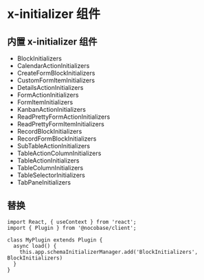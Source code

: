 # x-initializer 组件

## 内置 x-initializer 组件

- BlockInitializers
- CalendarActionInitializers
- CreateFormBlockInitializers
- CustomFormItemInitializers
- DetailsActionInitializers
- FormActionInitializers
- FormItemInitializers
- KanbanActionInitializers
- ReadPrettyFormActionInitializers
- ReadPrettyFormItemInitializers
- RecordBlockInitializers
- RecordFormBlockInitializers
- SubTableActionInitializers
- TableActionColumnInitializers
- TableActionInitializers
- TableColumnInitializers
- TableSelectorInitializers
- TabPaneInitializers

## 替换

```tsx |pure
import React, { useContext } from 'react';
import { Plugin } from '@nocobase/client';

class MyPlugin extends Plugin {
  async load() {
    this.app.schemaInitializerManager.add('BlockInitializers', BlockInitializers)
  }
}
```
